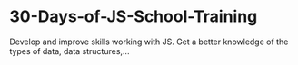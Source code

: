 # 30-Days-of-JS-School-Training
Develop and improve skills working with JS. Get a better knowledge of the types of data, data structures,... 
